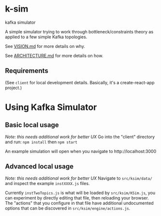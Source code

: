 # k-sim
kafka simulator 

A simple simulator trying to work through bottleneck/constraints theory as applied to a few simple Kafka topologies.

See [VISION.md](./doc/VISION.md) for more details on why.

See [ARCHITECTURE.md](./doc/ARCHITECTURE.md) for more details on how.

## Requirements
(See `client` for local development details. Basically, it's a create-react-app project.)

# Using Kafka Simulator
## Basic local usage
_Note: this needs additional work for better UX_
Go into the "client" directory and run:  `npm install` then `npm start`

An example simulation will open when you navigate to http://localhost:3000

## Advanced local usage
_Note: this needs additional work for better UX_
Navigate to `src/ksim/data/` and inspect the example `instXXXX.js` files.

Currently `instTwoTopics.js` is what will be loaded by `src/ksim/KSim.js`, you can experiment by directly editing that file, then reloading your browser.  The "actions" that you configure in that file have additional undocumented options that can be discovered in `src/ksim/engine/actions.js`.